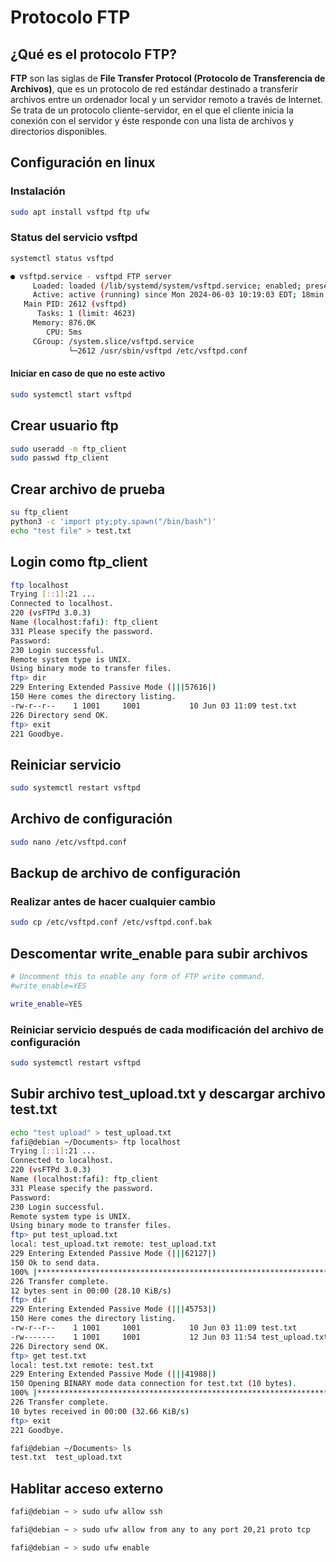 # Protocolo FTP

## ¿Qué es el protocolo FTP?

**FTP** son las siglas de **File Transfer Protocol (Protocolo de Transferencia de Archivos)**, que es un protocolo de red estándar destinado a transferir archivos entre un ordenador local y un servidor remoto a través de Internet. Se trata de un protocolo cliente-servidor, en el que el cliente inicia la conexión con el servidor y éste responde con una lista de archivos y directorios disponibles.

## Configuración en linux

### Instalación

```bash
sudo apt install vsftpd ftp ufw
```

### Status del servicio vsftpd

```bash
systemctl status vsftpd
```

```bash
● vsftpd.service - vsftpd FTP server
     Loaded: loaded (/lib/systemd/system/vsftpd.service; enabled; preset: enabled)
     Active: active (running) since Mon 2024-06-03 10:19:03 EDT; 18min ago
   Main PID: 2612 (vsftpd)
      Tasks: 1 (limit: 4623)
     Memory: 876.0K
        CPU: 5ms
     CGroup: /system.slice/vsftpd.service
             └─2612 /usr/sbin/vsftpd /etc/vsftpd.conf
```

#### Iniciar en caso de que no este activo

```bash
sudo systemctl start vsftpd
```

## Crear usuario ftp

```bash
sudo useradd -m ftp_client
sudo passwd ftp_client 
```

## Crear archivo de prueba 

```bash
su ftp_client
python3 -c 'import pty;pty.spawn("/bin/bash")'
echo "test file" > test.txt
```

## Login como ftp_client

```bash
ftp localhost
Trying [::1]:21 ...
Connected to localhost.
220 (vsFTPd 3.0.3)
Name (localhost:fafi): ftp_client
331 Please specify the password.
Password: 
230 Login successful.
Remote system type is UNIX.
Using binary mode to transfer files.
ftp> dir
229 Entering Extended Passive Mode (|||57616|)
150 Here comes the directory listing.
-rw-r--r--    1 1001     1001           10 Jun 03 11:09 test.txt
226 Directory send OK.
ftp> exit
221 Goodbye.
```

## Reiniciar servicio 

```bash
sudo systemctl restart vsftpd
```


## Archivo de configuración

```bash
sudo nano /etc/vsftpd.conf 
```

## Backup de archivo de configuración 
### Realizar antes de hacer cualquier cambio

```bash
sudo cp /etc/vsftpd.conf /etc/vsftpd.conf.bak 
```

## Descomentar write_enable para subir archivos

```bash
# Uncomment this to enable any form of FTP write command.
#write_enable=YES

write_enable=YES
```
### Reiniciar servicio después de cada modificación del archivo de configuración

```bash
sudo systemctl restart vsftpd
```

## Subir archivo test_upload.txt y descargar archivo test.txt
 
```bash
echo "test upload" > test_upload.txt
fafi@debian ~/Documents> ftp localhost
Trying [::1]:21 ...
Connected to localhost.
220 (vsFTPd 3.0.3)
Name (localhost:fafi): ftp_client
331 Please specify the password.
Password: 
230 Login successful.
Remote system type is UNIX.
Using binary mode to transfer files.
ftp> put test_upload.txt
local: test_upload.txt remote: test_upload.txt
229 Entering Extended Passive Mode (|||62127|)
150 Ok to send data.
100% |*****************************************************************************|    12      213.06 KiB/s    00:00 ETA
226 Transfer complete.
12 bytes sent in 00:00 (28.10 KiB/s)
ftp> dir
229 Entering Extended Passive Mode (|||45753|)
150 Here comes the directory listing.
-rw-r--r--    1 1001     1001           10 Jun 03 11:09 test.txt
-rw-------    1 1001     1001           12 Jun 03 11:54 test_upload.txt
226 Directory send OK.
ftp> get test.txt
local: test.txt remote: test.txt
229 Entering Extended Passive Mode (|||41988|)
150 Opening BINARY mode data connection for test.txt (10 bytes).
100% |*****************************************************************************|    10      152.58 KiB/s    00:00 ETA
226 Transfer complete.
10 bytes received in 00:00 (32.66 KiB/s)
ftp> exit
221 Goodbye.
```

```bash
fafi@debian ~/Documents> ls
test.txt  test_upload.txt
```

## Hablitar acceso externo

```bash
fafi@debian ~ > sudo ufw allow ssh

fafi@debian ~ > sudo ufw allow from any to any port 20,21 proto tcp

fafi@debian ~ > sudo ufw enable 
```

